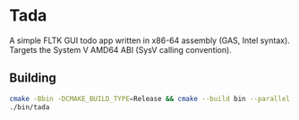# Tada

A simple FLTK GUI todo app written in x86-64 assembly (GAS, Intel syntax).  
Targets the System V AMD64 ABI (SysV calling convention).

## Building
```bash
cmake -Bbin -DCMAKE_BUILD_TYPE=Release && cmake --build bin --parallel
./bin/tada
```
